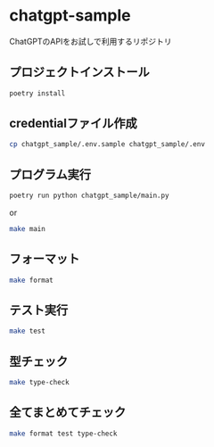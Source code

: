 # chatgpt-sample
ChatGPTのAPIをお試しで利用するリポジトリ

## プロジェクトインストール

```bash
poetry install
```

## credentialファイル作成

```bash
cp chatgpt_sample/.env.sample chatgpt_sample/.env
```

## プログラム実行

```bash
poetry run python chatgpt_sample/main.py
```

or 

```bash
make main
```

## フォーマット

```bash
make format
```

## テスト実行

```bash
make test
```

## 型チェック

```bash
make type-check
```

## 全てまとめてチェック

```bash
make format test type-check
```
